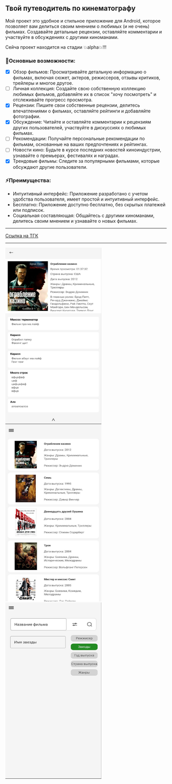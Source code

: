## Твой путеводитель по кинематографу

Мой проект это удобное и стильное приложение для Android, которое позволяет вам делиться своим мнением о любимых (и не очень) фильмах. Создавайте детальные рецензии, оставляйте комментарии и участвуйте в обсуждениях с другими киноманами.

Сейча проект находится на стадии :boom:alpha:boom:!!!

### :dizzy:Основные возможности:

- [x] Обзор фильмов: Просматривайте детальную информацию о фильмах, включая сюжет, актеров, режиссеров, отзывы критиков, трейлеры и многое другое.
- [ ] Личная коллекция: Создайте свою собственную коллекцию любимых фильмов, добавляйте их в список "хочу посмотреть" и отслеживайте прогресс просмотра.
- [x] Рецензии: Пишите свои собственные рецензии, делитесь впечатлениями о фильмах, оставляйте рейтинги и добавляйте фотографии.
- [x] Обсуждение: Читайте и оставляйте комментарии к рецензиям других пользователей, участвуйте в дискуссиях о любимых фильмах.
- [ ] Рекомендации: Получайте персональные рекомендации по фильмам, основанные на ваших предпочтениях и рейтингах.
- [ ] Новости кино: Будьте в курсе последних новостей киноиндустрии, узнавайте о премьерах, фестивалях и наградах.
- [x] Трендовые фильмы: Следите за популярными фильмами, которые обсуждают другие пользователи.

### :zap:Преимущества:

- Интуитивный интерфейс: Приложение разработано с учетом удобства пользователя, имеет простой и интуитивный интерфейс.
- Бесплатно: Приложение доступно бесплатно, без скрытых платежей или подписок.
- Социальная составляющая: Общайтесь с другими киноманами, делитесь своим мнением и узнавайте о новых фильмах.

---

[Ссылка на ТГК](https://t.me/W1nkkkkIT)

---

<img src="/App/appPhotos/reviewList.jpg" width="300" height="550">
<img src="/App/appPhotos/filmListMain.jpg" width="300" height="550">
<img src="/App/appPhotos/finder.jpg" width="300" height="550">
